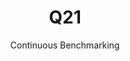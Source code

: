 ---
layout: docu
title: Q21
subtitle: Continuous Benchmarking
selected: TPC-H
expanded: Benchmarking
benchmark: /individual_results/Q21.html
---
